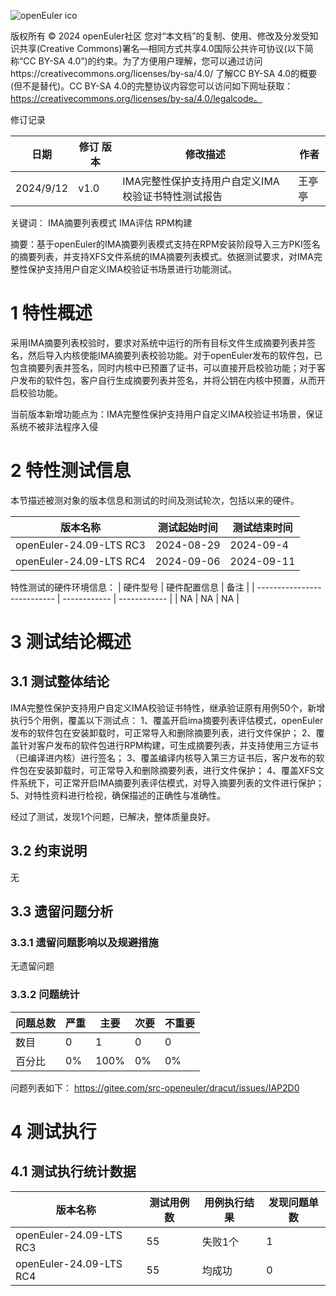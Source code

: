 ![openEuler ico](../../images/openEuler.png)

版权所有 © 2024  openEuler社区
您对“本文档”的复制、使用、修改及分发受知识共享(Creative Commons)署名—相同方式共享4.0国际公共许可协议(以下简称“CC BY-SA 4.0”)的约束。为了方便用户理解，您可以通过访问https://creativecommons.org/licenses/by-sa/4.0/ 了解CC BY-SA 4.0的概要 (但不是替代)。CC BY-SA 4.0的完整协议内容您可以访问如下网址获取：https://creativecommons.org/licenses/by-sa/4.0/legalcode。

修订记录

| 日期      | 修订   版本 | 修改描述                | 作者   |
| --------- | ----------- | ----------------------- | ------ |
| 2024/9/12 | v1.0        | IMA完整性保护支持用户自定义IMA校验证书特性测试报告 | 王亭亭 |

关键词： IMA摘要列表模式 IMA评估 RPM构建

摘要：基于openEuler的IMA摘要列表模式支持在RPM安装阶段导入三方PKI签名的摘要列表，并支持XFS文件系统的IMA摘要列表模式。依据测试要求，对IMA完整性保护支持用户自定义IMA校验证书场景进行功能测试。

# 1     特性概述
采用IMA摘要列表校验时，要求对系统中运行的所有目标文件生成摘要列表并签名，然后导入内核使能IMA摘要列表校验功能。对于openEuler发布的软件包，已包含摘要列表并签名，同时内核中已预置了证书，可以直接开启校验功能；对于客户发布的软件包，客户自行生成摘要列表并签名，并将公钥在内核中预置，从而开启校验功能。

当前版本新增功能点为：IMA完整性保护支持用户自定义IMA校验证书场景，保证系统不被非法程序入侵

# 2     特性测试信息

本节描述被测对象的版本信息和测试的时间及测试轮次，包括以来的硬件。

| 版本名称                    | 测试起始时间 | 测试结束时间 |
| --------------------------- | ------------ | ------------ |
| openEuler-24.09-LTS RC3 | 2024-08-29   | 2024-09-4   |
| openEuler-24.09-LTS RC4 | 2024-09-06   | 2024-09-11  |

特性测试的硬件环境信息：
| 硬件型号                  | 硬件配置信息 | 备注 |
| --------------------------- | ------------ | ------------ |
| NA | NA   | NA   |

# 3     测试结论概述

## 3.1   测试整体结论

IMA完整性保护支持用户自定义IMA校验证书特性，继承验证原有用例50个，新增执行5个用例，覆盖以下测试点：
1、覆盖开启ima摘要列表评估模式，openEuler发布的软件包在安装卸载时，可正常导入和删除摘要列表，进行文件保护；
2、覆盖针对客户发布的软件包进行RPM构建，可生成摘要列表，并支持使用三方证书（已编译进内核）进行签名；
3、覆盖编译内核导入第三方证书后，客户发布的软件包在安装卸载时，可正常导入和删除摘要列表，进行文件保护；
4、覆盖XFS文件系统下，可正常开启IMA摘要列表评估模式，对导入摘要列表的文件进行保护；
5、对特性资料进行检视，确保描述的正确性与准确性。

经过了测试，发现1个问题，已解决，整体质量良好。

## 3.2   约束说明

无

## 3.3   遗留问题分析

### 3.3.1 遗留问题影响以及规避措施

无遗留问题

### 3.3.2 问题统计

| 问题总数                    | 严重 | 主要       | 次要 | 不重要 |
| -------------- | ----- | ----------- | ------- | ------------ |
| 数目 |      0     | 1    |      0      | 0 |
| 百分比 |    0%  | 100% |    0%       | 0% |

问题列表如下：
https://gitee.com/src-openeuler/dracut/issues/IAP2D0

# 4     测试执行

## 4.1   测试执行统计数据


| 版本名称                    | 测试用例数 | 用例执行结果       | 发现问题单数 |
| --------------------------- | ---------- | ------------------ | ------------ |
| openEuler-24.09-LTS RC3 |   55        | 失败1个 | 1            |
| openEuler-24.09-LTS RC4 |   55        | 均成功    | 0            |


